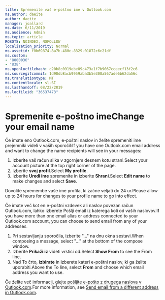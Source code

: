 ```yaml
---
title: Spremenite vaš e-poštno ime v Outlook.com
ms.author: daeite
author: daeite
manager: joallard
ms.date: 6/11/2019
ms.audience: Admin
ms.topic: article
ROBOTS: NOINDEX, NOFOLLOW
localization_priority: Normal
ms.assetid: f0b69874-8a7b-480c-8329-01872c6c21df
ms.custom:
- "8000036"
- "838"
ms.openlocfilehash: c20b8c0919ebe89c473a1f7b9067cceecf13f2c6
ms.sourcegitcommit: 1d98db8acb9959aba3b5e308a567ade6b62da56c
ms.translationtype: MT
ms.contentlocale: sl-SI
ms.lasthandoff: 08/22/2019
ms.locfileid: "36537473"
---
```

# <a name="change-your-email-name"></a><span data-ttu-id="71423-102">Spremenite e-poštno ime</span><span class="sxs-lookup"><span data-stu-id="71423-102">Change your email name</span></span>

<span data-ttu-id="71423-103">Če imate eno Outlook.com, e-poštni naslov in želite spremeniti ime prejemniki videli v vaših sporočil:</span><span class="sxs-lookup"><span data-stu-id="71423-103">If you have one Outlook.com email address and want to change the name recipients will see in your messages:</span></span>
  
1. <span data-ttu-id="71423-104">Izberite vaš račun slika v zgornjem desnem kotu strani.</span><span class="sxs-lookup"><span data-stu-id="71423-104">Select your account picture at the top right corner of the page.</span></span>
2. <span data-ttu-id="71423-105">Izberite **svoj profil**.</span><span class="sxs-lookup"><span data-stu-id="71423-105">Select **My profile**.</span></span>
3. <span data-ttu-id="71423-106">Izberite **Uredi ime** spremenite in izberite **Shrani**.</span><span class="sxs-lookup"><span data-stu-id="71423-106">Select **Edit name** to make changes and select **Save**.</span></span>

<span data-ttu-id="71423-107">Dovolite spremembe vaše ime profila, ki začne veljati do 24 ur.</span><span class="sxs-lookup"><span data-stu-id="71423-107">Please allow up to 24 hours for changes to your profile name to go into effect.</span></span>
  
<span data-ttu-id="71423-108">Če imate več kot en e-poštni vzdevek ali naslov povezan račun Outlook.com, lahko izberete Pošlji email iz katerega koli od vaših naslovov.</span><span class="sxs-lookup"><span data-stu-id="71423-108">If you have more than one email alias or address connected to your Outlook.com account, you can choose to send email from any of your addresses.</span></span>
  
1. <span data-ttu-id="71423-109">Pri sestavljanju sporočila, izberite "..." na dnu okna sestavi.</span><span class="sxs-lookup"><span data-stu-id="71423-109">When composing a message, select "..." at the bottom of the compose window.</span></span>
1. <span data-ttu-id="71423-110">Izberite **Prikaži iz** videti vrstici od.</span><span class="sxs-lookup"><span data-stu-id="71423-110">Select **Show From** to see the From line.</span></span>
1. <span data-ttu-id="71423-111">Nad To črto, **izbirate** in izberete kateri e-poštni naslov, ki ga želite uporabiti.</span><span class="sxs-lookup"><span data-stu-id="71423-111">Above the To line, select **From** and choose which email address you want to use.</span></span>

<span data-ttu-id="71423-112">Če želite več informacij, glejte [pošljite e-pošto z drugega naslova v Outlook.com](https://support.office.com/article/ccba89cb-141c-4a36-8c56-6d16a8556d2e?wt.mc_id=Office_Outlook_com_Alchemy).</span><span class="sxs-lookup"><span data-stu-id="71423-112">For more information, see [Send email from a different address in Outlook.com](https://support.office.com/article/ccba89cb-141c-4a36-8c56-6d16a8556d2e?wt.mc_id=Office_Outlook_com_Alchemy).</span></span>